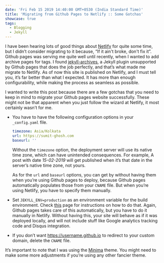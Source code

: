 ```yaml
---
date: 'Fri Feb 15 2019 14:40:00 GMT+0530 (India Standard Time)'
title: 'Migrating from Github Pages to Netlify :: Some Gotchas'
showcase: true
tags:
  - Blogging
  - Jekyll
---
```



I have been hearing lots of good things about [Netlify](https://www.netlify.com/) for quite some time, but I didn’t consider migrating to it because, “If it ain't broke, don't fix it”. Github pages was serving me quite well until recently, when I wanted to add archive pages for tags. I found [jekyll-archives](https://jekyll.github.io/jekyll-archives/), a Jekyll plugin unsupported by Github pages that does the job perfectly, and that’s what made me migrate to Netlify. As of now this site is published on Netlify, and I must tell you, it’s far better than what I expected. It has more than enough configurability, while making the process as seamless as possible. 

I wanted to write this post because there are a few gotchas that you need to keep in mind to migrate your Github pages website successfully. These might not be that apparent when you just follow the wizard at Netlify, it most certainly wasn’t for me.

- You have to have the following configuration options in your `_config.yaml` file.

  ```yaml
  timezone: Asia/Kolkata
  url: https://sumit-ghosh.com
  baseurl: ''
  ```

  Without the `timezone` option, the deployment server will use its native time zone, which can have unintended consequences. For example, A post with date _15-02-2019_ will get published when it’s that date in the server’s native time zone, not yours.

  As for the `url` and `baseurl` options, you can get by without having them when you’re using Github pages to deploy, because Github pages automatically populates those from your `CNAME` file. But when you’re using Netlify, you have to specify them manually.

- Set `JEKYLL_ENV=production` as an environment variable for the build environment. Check [this](https://www.netlify.com/docs/continuous-deployment/#build-environment-variables) page for instructions on how to do that. Again, Github pages takes care of this automatically, but you have to do it manually in Netlify. Without having this, your site will behave as if it was deployed locally, and will not include stuff like Google analytics tracking code and Disqus integration.

- If you don’t want https://username.github.io to redirect to your custom domain, delete the `CNAME` file.

It’s important to note that I was using the [Minima](https://github.com/jekyll/minima) theme. You might need to make some more adjustments if you’re using any other fancier theme.
